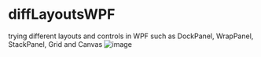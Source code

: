 # diffLayoutsWPF
trying different layouts and controls in WPF such as DockPanel, WrapPanel, StackPanel, Grid and Canvas
![image](https://github.com/kxtxrinx/diffLayoutsWPF/assets/78937711/be03e6ff-9794-4047-bb68-30ea1078d7bf)
